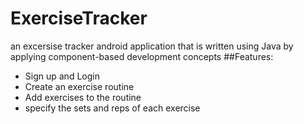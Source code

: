 # ExerciseTracker
an excersise tracker android application that is written using Java by applying component-based development concepts
##Features:
- Sign up and Login
- Create an exercise routine
- Add exercises to the routine
- specify the sets and reps of each exercise